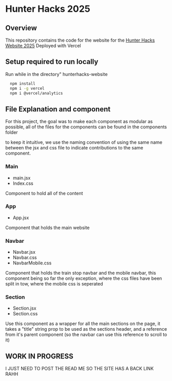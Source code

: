 # Hunter Hacks 2025

## Overview
This repository contains the code for the website for the [Hunter Hacks Website 2025](https://hunterhacks.com/)
Deployed with Vercel


## Setup required to run locally
Run while in the directory" hunterhacks-website
```bash
  npm install
  npm i -g vercel
  npm i @vercel/analytics
   ```

## File Explanation and component
For this project, the goal was to make each component as modular as possible, all of the files for the components can be found in the components folder  

to keep it intuitive, we use the naming convention of using the same name between the jsx and css file to indicate contributions to the same component.

### Main  
- main.jsx  
- Index.css  

Component to hold all of the content  

### App
- App.jsx  

Component that holds the main website  

### Navbar
- Navbar.jsx  
- Navbar.css  
- NavbarMobile.css  

Component that holds the train stop navbar and the mobile navbar, this component being so far 
the only exception, where the css files have been split in tow, where the mobile css is seperated

### Section
- Section.jsx
- Section.css

Use this component as a wrapper for all the main sections on the page,
it takes a "title" string prop to be used as the sections header, and a reference from it's parent component
(so the navbar can use this reference to scroll to it)

 
## WORK IN PROGRESS
I JUST NEED TO POST THE READ ME SO THE SITE HAS A BACK LINK RAHH